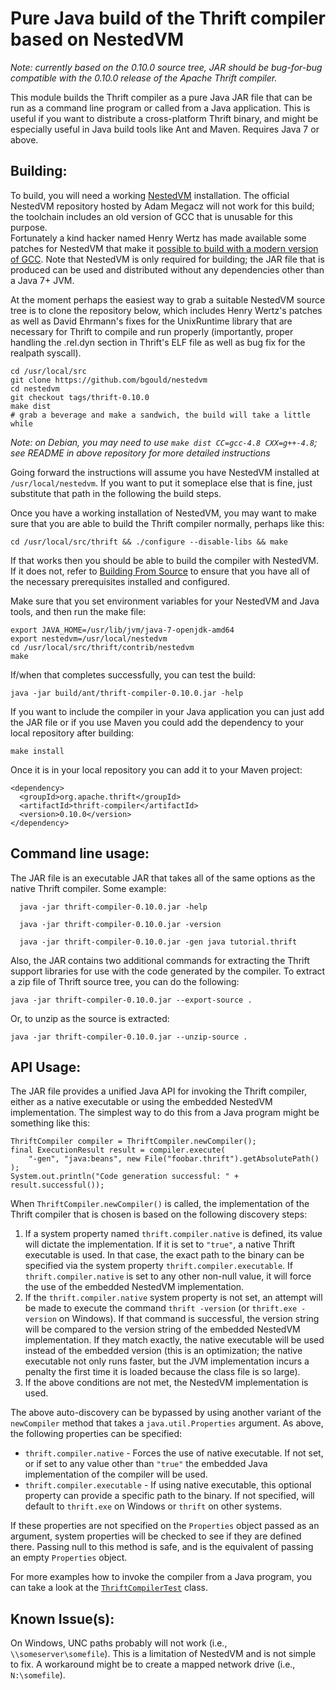 Pure Java build of the Thrift compiler based on NestedVM
========================================================

*Note: currently based on the 0.10.0 source tree, JAR should be bug-for-bug
compatible with the 0.10.0 release of the Apache Thrift compiler.*

This module builds the Thrift compiler as a pure Java JAR file that can be run
as a command line program or called from a Java application.  This is useful if
you want to distribute a cross-platform Thrift binary, and might be especially
useful in Java build tools like Ant and Maven.  Requires Java 7 or above.

Building:
---------

To build, you will need a working [NestedVM][1] installation.  The official 
NestedVM repository hosted by Adam Megacz will not work for this build; the 
toolchain includes an old version of GCC that is unusable for this purpose.  
Fortunately a kind hacker named Henry Wertz has made available some patches for
NestedVM that make it [possible to build with a modern version of GCC][2]. Note
that NestedVM is only required for building; the JAR file that is produced can
be used and distributed without any dependencies other than a Java 7+ JVM.

At the moment perhaps the easiest way to grab a suitable NestedVM source tree
is to clone the repository below, which includes Henry Wertz's patches as well
as David Ehrmann's fixes for the UnixRuntime library that are necessary for 
Thrift to compile and run properly (importantly, proper handling the .rel.dyn 
section in Thrift's ELF file as well as bug fix for the realpath syscall).

    cd /usr/local/src
    git clone https://github.com/bgould/nestedvm
    cd nestedvm
    git checkout tags/thrift-0.10.0
    make dist
    # grab a beverage and make a sandwich, the build will take a little while

*Note: on Debian, you may need to use `make dist CC=gcc-4.8 CXX=g++-4.8`;
see README in above repository for more detailed instructions*

Going forward the instructions will assume you have NestedVM installed at
`/usr/local/nestedvm`.  If you want to put it someplace else that is fine,
just substitute that path in the following the build steps.

Once you have a working installation of NestedVM, you may want to make sure
that you are able to build the Thrift compiler normally, perhaps like this:

    cd /usr/local/src/thrift && ./configure --disable-libs && make

If that works then you should be able to build the compiler with NestedVM.  If
it does not, refer to [Building From Source][3] to ensure that you have all of
the necessary prerequisites installed and configured.

Make sure that you set environment variables for your NestedVM and Java tools,
and then run the make file:

    export JAVA_HOME=/usr/lib/jvm/java-7-openjdk-amd64
    export nestedvm=/usr/local/nestedvm
    cd /usr/local/src/thrift/contrib/nestedvm
    make

If/when that completes successfully, you can test the build:

    java -jar build/ant/thrift-compiler-0.10.0.jar -help

If you want to include the compiler in your Java application you can just add
the JAR file or if you use Maven you could add the dependency to your local
repository after building:

    make install

Once it is in your local repository you can add it to your Maven project:

    <dependency>
      <groupId>org.apache.thrift</groupId>
      <artifactId>thrift-compiler</artifactId>
      <version>0.10.0</version>
    </dependency>

Command line usage:
-------------------

The JAR file is an executable JAR that takes all of the same options as the 
native Thrift compiler.  Some example:

      java -jar thrift-compiler-0.10.0.jar -help
    
	  java -jar thrift-compiler-0.10.0.jar -version
    
	  java -jar thrift-compiler-0.10.0.jar -gen java tutorial.thrift

Also, the JAR contains two additional commands for extracting the Thrift
support libraries for use with the code generated by the compiler.  To extract
a zip file of Thrift source tree, you can do the following:

    java -jar thrift-compiler-0.10.0.jar --export-source .

Or, to unzip as the source is extracted:

    java -jar thrift-compiler-0.10.0.jar --unzip-source .

API Usage:
----------

The JAR file provides a unified Java API for invoking the Thrift compiler,
either as a native executable or using the embedded NestedVM implementation. The
simplest way to do this from a Java program might be something like this:

    ThriftCompiler compiler = ThriftCompiler.newCompiler();
    final ExecutionResult result = compiler.execute(
        "-gen", "java:beans", new File("foobar.thrift").getAbsolutePath()
    );
    System.out.println("Code generation successful: " + result.successful());

When `ThriftCompiler.newCompiler()` is called, the implementation of the Thrift
compiler that is chosen is based on the following discovery steps:

 1. If a system property named `thrift.compiler.native` is defined, its value
    will dictate the implementation.  If it is set to `"true"`, a native Thrift
    executable is used.  In that case, the exact path to the binary can be
    specified via the system property `thrift.compiler.executable`. If
    `thrift.compiler.native` is set to any other non-null value, it will force
    the use of the embedded NestedVM implementation.
 2. If the `thrift.compiler.native` system property is not set, an attempt will
    be made to execute the command `thrift -version` (or  `thrift.exe -version`
    on Windows).  If that command is successful, the version string will be
    compared to the version string of the embedded NestedVM implementation.  If
    they match exactly, the native executable will be used instead of the
    embedded version (this is an optimization; the native executable not only
    runs faster, but the JVM implementation incurs a penalty the first time
    it is loaded because the class file is so large).
 3. If the above conditions are not met, the NestedVM implementation is used.

The above auto-discovery can be bypassed by using another variant of the
`newCompiler` method that takes a `java.util.Properties` argument.  As above,
the following properties can be specified:

  * `thrift.compiler.native` - Forces the use of native executable.  If not set,
    or if set to any value other than `"true"` the embedded Java implementation
    of the compiler will be used.<br/>
  * `thrift.compiler.executable` - If using native executable, this optional 
    property can provide a specific path to the binary.  If not specified, will
    default to `thrift.exe` on Windows or `thrift` on other systems.

If these properties are not specified on the `Properties` object passed as an
argument, system properties will be checked to see if they are defined there.
Passing null to this method is safe, and is the equivalent of passing an empty
`Properties` object.

For more examples how to invoke the compiler from a Java program, you can
take a look at the [`ThriftCompilerTest`][4] class.

Known Issue(s):
---------------

On Windows, UNC paths probably will not work (i.e., `\\someserver\somefile`).
This is a limitation of NestedVM and is not simple to fix.  A workaround might
be to create a mapped network drive (i.e., `N:\somefile`).

[1]: http://nestedvm.ibex.org/
[2]: https://lists.hcoop.net/pipermail/nestedvm/2014-September/000151.html
[3]: http://thrift.apache.org/docs/BuildingFromSource
[4]: src/test/java/org/apache/thrift/compiler/ThriftCompilerTest.java
